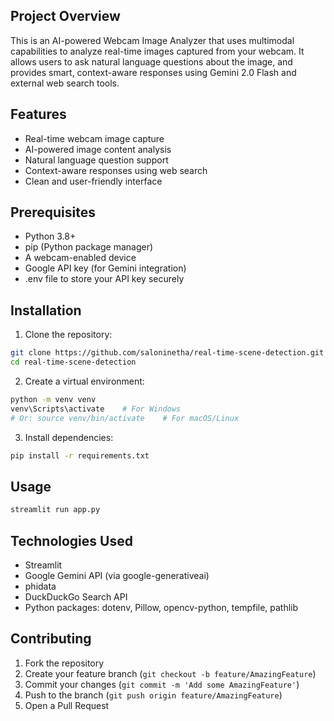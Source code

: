 

## Project Overview
This is an AI-powered Webcam Image Analyzer that uses multimodal capabilities to analyze real-time images captured from your webcam. It allows users to ask natural language questions about the image, and provides smart, context-aware responses using Gemini 2.0 Flash and external web search tools.


## Features
- Real-time webcam image capture
- AI-powered image content analysis
- Natural language question support
- Context-aware responses using web search
- Clean and user-friendly interface


## Prerequisites
- Python 3.8+
- pip (Python package manager)
- A webcam-enabled device
- Google API key (for Gemini integration)
- .env file to store your API key securely



## Installation

1. Clone the repository:
```bash
git clone https://github.com/saloninetha/real-time-scene-detection.git
cd real-time-scene-detection
```

2. Create a virtual environment:
```bash
python -m venv venv
venv\Scripts\activate    # For Windows
# Or: source venv/bin/activate    # For macOS/Linux

```

3. Install dependencies:
```bash
pip install -r requirements.txt
```

## Usage
```bash
streamlit run app.py

```

## Technologies Used
- Streamlit
- Google Gemini API (via google-generativeai)
- phidata
- DuckDuckGo Search API
- Python packages: dotenv, Pillow, opencv-python, tempfile, pathlib

## Contributing
1. Fork the repository
2. Create your feature branch (`git checkout -b feature/AmazingFeature`)
3. Commit your changes (`git commit -m 'Add some AmazingFeature'`)
4. Push to the branch (`git push origin feature/AmazingFeature`)
5. Open a Pull Request

